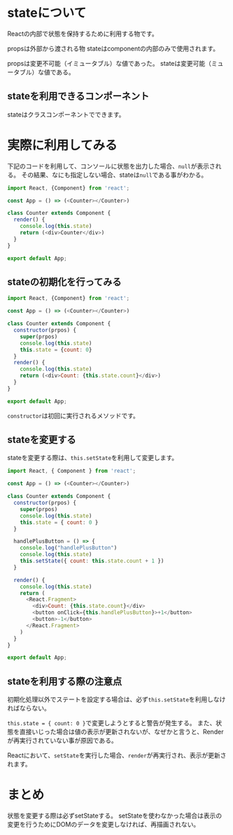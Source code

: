 # stateについて

Reactの内部で状態を保持するために利用する物です。

propsは外部から渡される物
stateはcomponentの内部のみで使用されます。

propsは変更不可能（イミュータブル）な値であった。
stateは変更可能（ミュータブル）な値である。

## stateを利用できるコンポーネント

stateはクラスコンポーネントでできます。

# 実際に利用してみる

下記のコードを利用して、コンソールに状態を出力した場合、`null`が表示される。
その結果、なにも指定しない場合、stateは`null`である事がわかる。

```javascript
import React, {Component} from 'react';

const App = () => (<Counter></Counter>)

class Counter extends Component {
  render() {
    console.log(this.state)
    return (<div>Counter</div>)
  }
}

export default App;
```

## stateの初期化を行ってみる

```javascript
import React, {Component} from 'react';

const App = () => (<Counter></Counter>)

class Counter extends Component {
  constructor(prpos) {
    super(prpos)
    console.log(this.state)
    this.state = {count: 0}
  }
  render() {
    console.log(this.state)
    return (<div>Count: {this.state.count}</div>)
  }
}

export default App;
```

`constructor`は初回に実行されるメソッドです。

## stateを変更する

stateを変更する際は、`this.setState`を利用して変更します。

```javascript
import React, { Component } from 'react';

const App = () => (<Counter></Counter>)

class Counter extends Component {
  constructor(prpos) {
    super(prpos)
    console.log(this.state)
    this.state = { count: 0 }
  }

  handlePlusButton = () => {
    console.log("handlePlusButton")
    console.log(this.state)
    this.setState({ count: this.state.count + 1 })
  }

  render() {
    console.log(this.state)
    return (
      <React.Fragment>
        <div>Count: {this.state.count}</div>
        <button onClick={this.handlePlusButton}>+1</button>
        <button>-1</button>
      </React.Fragment>
    )
  }
}

export default App;
```

## stateを利用する際の注意点

初期化処理以外でステートを設定する場合は、必ず`this.setState`を利用しなければならない。

`this.state = { count: 0 }`で変更しようとすると警告が発生する。
また、状態を直接いじった場合は値の表示が更新されないが、なぜかと言うと、Renderが再実行されていない事が原因である。

Reactにおいて、`setState`を実行した場合、`render`が再実行され、表示が更新されます。

# まとめ

状態を変更する際は必ずsetStateする。
setStateを使わなかった場合は表示の変更を行うためにDOMのデータを変更しなければ、再描画されない。
